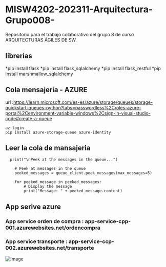 # MISW4202-202311-Arquitectura-Grupo008-
Repositorio para el trabajo colaborativo del grupo 8 de curso ARQUITECTURAS ÁGILES DE SW.

## librerías
*pip install flask 
*pip install flask_sqlalchemy
*pip install flask_restful 
*pip install marshmallow_sqlalchemy


## Cola mensajeria - AZURE

url :https://learn.microsoft.com/es-es/azure/storage/queues/storage-quickstart-queues-python?tabs=passwordless%2Croles-azure-portal%2Cenvironment-variable-windows%2Csign-in-visual-studio-code#create-a-queue

```
az login
pip install azure-storage-queue azure-identity
```
 ## Leer la cola de mansajeria
```
  print("\nPeek at the messages in the queue...")

    # Peek at messages in the queue
    peeked_messages = queue_client.peek_messages(max_messages=5)

    for peeked_message in peeked_messages:
        # Display the message
        print("Message: " + peeked_message.content)
```

## App serive azure
### App service orden de compra : app-service-cpp-001.azurewebsites.net/ordencompra
### App service transporte : app-service-ccp-002.azurewebsites.net/transporte

![image](https://user-images.githubusercontent.com/60898371/221377028-e5304cad-1dcb-4ea8-a602-da14f8b3c131.png)

